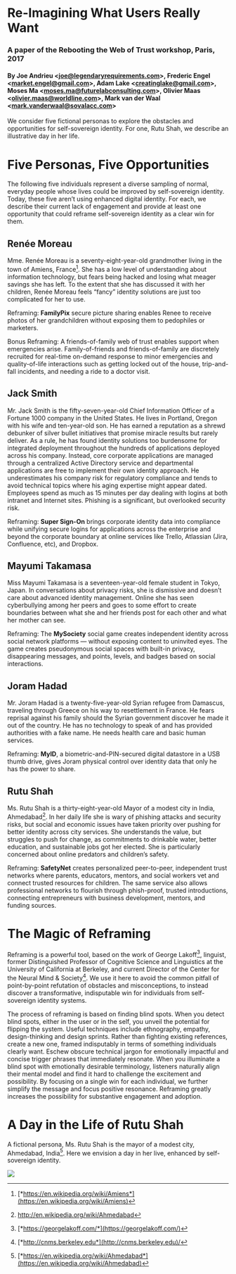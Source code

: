 # Re-Imagining What Users Really Want

### A paper of the Rebooting the Web of Trust workshop, Paris, 2017

#### By Joe Andrieu &lt;joe@legendaryrequirements.com&gt;, Frederic Engel &lt;market.engel@gmail.com&gt;, Adam Lake &lt;creatinglake@gmail.com&gt;, Moses Ma &lt;moses.ma@futurelabconsulting.com&gt;, Olivier Maas &lt;olivier.maas@worldline.com&gt;, Mark van der Waal &lt;mark.vanderwaal@sovalacc.com&gt;

We consider five fictional personas to explore the obstacles and
opportunities for self-sovereign identity. For one, Rutu Shah, we
describe an illustrative day in her life.

Five Personas, Five Opportunities
=================================

The following five individuals represent a diverse sampling of normal,
everyday people whose lives could be improved by self-sovereign
identity. Today, these five aren’t using enhanced digital identity. For
each, we describe their current lack of engagement and provide at least
one opportunity that could reframe self-sovereign identity as a clear
win for them.

Renée Moreau
------------

Mme. Renée Moreau is a seventy-eight-year-old grandmother living in the
town of Amiens, France[^1]. She has a low level of understanding about
information technology, but fears being hacked and losing what meager
savings she has left. To the extent that she has discussed it with her
children, Renée Moreau feels “fancy” identity solutions are just too
complicated for her to use.

Reframing: **FamilyPix** secure picture sharing enables Renee to receive
photos of her grandchildren without exposing them to pedophiles or
marketers.

Bonus Reframing: A friends-of-family web of trust enables support when
emergencies arise. Family-of-friends and friends-of-family are
discretely recruited for real-time on-demand response to minor
emergencies and quality-of-life interactions such as getting locked out
of the house, trip-and-fall incidents, and needing a ride to a doctor
visit.

Jack Smith
----------

Mr. Jack Smith is the fifty-seven-year-old Chief Information Officer of
a Fortune 1000 company in the United States. He lives in Portland,
Oregon with his wife and ten-year-old son. He has earned a reputation as
a shrewd debunker of silver bullet initiatives that promise miracle
results but rarely deliver. As a rule, he has found identity solutions
too burdensome for integrated deployment throughout the hundreds of
applications deployed across his company. Instead, core corporate
applications are managed through a centralized Active Directory service
and departmental applications are free to implement their own identity
approach. He underestimates his company risk for regulatory compliance
and tends to avoid technical topics where his aging expertise might
appear dated. Employees spend as much as 15 minutes per day dealing
with logins at both intranet and Internet sites. Phishing is a
significant, but overlooked security risk.

Reframing: **Super Sign-On** brings corporate identity data into
compliance while unifying secure logins for applications across the
enterprise and beyond the corporate boundary at online services like
Trello, Atlassian (Jira, Confluence, etc), and Dropbox.

Mayumi Takamasa
---------------

Miss Mayumi Takamasa is a seventeen-year-old female student in Tokyo,
Japan. In conversations about privacy risks, she is dismissive and
doesn’t care about advanced identity management. Online she has seen
cyberbullying among her peers and goes to some effort to create
boundaries between what she and her friends post for each other and what
her mother can see.

Reframing: The **MySociety** social game creates independent identity across
social network platforms — without exposing content to uninvited eyes.
The game creates pseudonymous social spaces with built-in privacy,
disappearing messages, and points, levels, and badges based on social
interactions.

Joram Hadad
-----------

Mr. Joram Hadad is a twenty-five-year-old Syrian refugee from Damascus,
traveling through Greece on his way to resettlement in France. He fears
reprisal against his family should the Syrian government discover he
made it out of the country. He has no technology to speak of and has
provided authorities with a fake name. He needs health care and basic
human services.

Reframing: **MyID**, a biometric-and-PIN-secured digital datastore in a
USB thumb drive, gives Joram physical control over identity data that
only he has the power to share.

Rutu Shah
---------

Ms. Rutu Shah is a thirty-eight-year-old Mayor of a modest city in
India, Ahmedabad[^2]. In her daily life she is wary of phishing attacks
and security risks, but social and economic issues have taken priority
over pushing for better identity across city services. She understands
the value, but struggles to push for change, as commitments to
drinkable water, better education, and sustainable jobs got her elected.
She is particularly concerned about online predators and children’s
safety.

Reframing: **SafetyNet** creates personalized peer-to-peer, independent
trust networks where parents, educators, mentors, and social workers vet
and connect trusted resources for children. The same service also allows
professional networks to flourish through phish-proof, trusted
introductions, connecting entrepreneurs with business development,
mentors, and funding sources.

The Magic of Reframing
======================

Reframing is a powerful tool, based on the work of George Lakoff[^3],
linguist, former Distinguished Professor of Cognitive Science and
Linguistics at the University of California at Berkeley, and current
Director of the Center for the Neural Mind & Society[^4]. We use it here
to avoid the common pitfall of point-by-point refutation of obstacles
and misconceptions, to instead discover a transformative, indisputable
win for individuals from self-sovereign identity systems.

The process of reframing is based on finding blind spots. When you
detect blind spots, either in the user or in the self, you unveil the
potential for flipping the system. Useful techniques include
ethnography, empathy, design-thinking and design sprints. Rather than
fighting existing references, create a new one, framed indisputably in
terms of something individuals clearly want. Eschew obscure technical
jargon for emotionally impactful and concise trigger phrases that
immediately resonate. When you illuminate a blind spot with emotionally
desirable terminology, listeners naturally align their mental model and
find it hard to challenge the excitement and possibility. By focusing on
a single win for each individual, we further simplify the message and
focus positive resonance. Reframing greatly increases the possibility
for substantive engagement and adoption.

A Day in the Life of Rutu Shah
==============================

A fictional persona, Ms. Rutu Shah is the mayor of a modest city,
Ahmedabad, India[^5]. Here we envision a day in her live, enhanced by
self-sovereign identity. 

![](../supporting-files/what-users-really-want-rutu.jpg)

[^1]: [*https://en.wikipedia.org/wiki/Amiens*](https://en.wikipedia.org/wiki/Amiens)

[^2]: http://en.wikipedia.org/wiki/Ahmedabad

[^3]: [*https://georgelakoff.com/*](https://georgelakoff.com/)

[^4]: [*http://cnms.berkeley.edu*](http://cnms.berkeley.edu)/

[^5]: [*https://en.wikipedia.org/wiki/Ahmedabad*](https://en.wikipedia.org/wiki/Ahmedabad)
